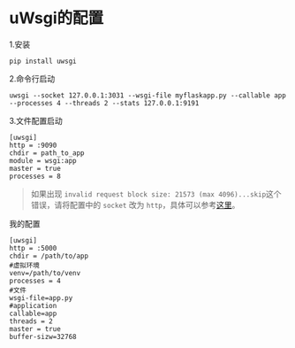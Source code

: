 # uWsgi的配置

1.安装

```
pip install uwsgi
```

2.命令行启动

```
uwsgi --socket 127.0.0.1:3031 --wsgi-file myflaskapp.py --callable app --processes 4 --threads 2 --stats 127.0.0.1:9191
```

3.文件配置启动

```
[uwsgi]
http = :9090
chdir = path_to_app
module = wsgi:app
master = true
processes = 8
```

> 如果出现 `invalid request block size: 21573 (max 4096)...skip`这个错误，请将配置中的 `socket` 改为 `http`，具体可以参考[这里](http://stackoverflow.com/questions/15878176/uwsgi-invalid-request-block-size)。

我的配置

```
[uwsgi]
http = :5000
chdir = /path/to/app
#虚拟环境
venv=/path/to/venv
processes = 4
#文件
wsgi-file=app.py
#application
callable=app
threads = 2
master = true
buffer-sizw=32768
```



